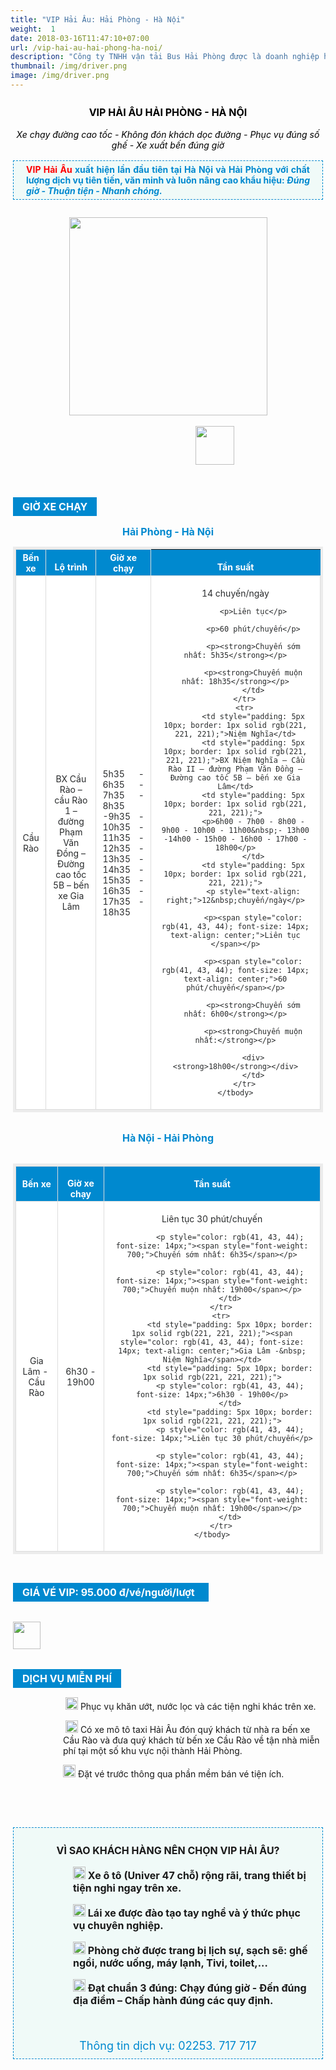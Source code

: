 ```yaml
---
title: "VIP Hải Âu: Hải Phòng - Hà Nội"
weight:  1
date: 2018-03-16T11:47:10+07:00
url: /vip-hai-au-hai-phong-ha-noi/
description: "Công ty TNHH vận tải Bus Hải Phòng được là doanh nghiệp hoạt động trong lĩnh vực vận tải hành khách đường bộ và chuyển phát hàng hóa với thương hiệu Xe khách Hải Âu. Trải qua gần 20 năm hình thành, xây dựng và phát triển, đến nay, chúng tôi tự hào được phục vụ hàng chục triệu lượt khách hàng trên 6 tỉnh, thành phố Hải Phòng – Hải Dương – Hưng Yên – Hà Nội – Thái Bình – Nam Định Hình ảnh xe khách Hải Âu trong sắc xanh thanh nhã cùng hình tượng cánh chim hải âu phóng khoáng đã trở nên quen thuộc và luôn được ưu tiên lựa chọn hàng đầu của khách hàng trong các tỉnh miền Bắc.  Với sự quan tâm và tin tưởng đó, Hải Âu luôn không ngừng nỗ lực nâng cao chất lượng phục vụ, trang bị phương tiện và cơ sở hạ tầng hiện đại, đào tạo đội ngũ nhân viên chuyên nghiệp, thân thiện nhằm đem đến trải nghiệm thoải mái nhất cho khách hàng."
thumbnail: /img/driver.png
image: /img/driver.png
---
```

<div class="description">
                    	   <div class="itemList" style="border: 0px; outline: 0px; vertical-align: baseline; background-image: initial; background-position: initial; background-size: initial; background-repeat: initial; background-attachment: initial; background-origin: initial; background-clip: initial; margin: 0px; padding: 0px;">
<div id="itemListLeading" style="font-size: 14px; border: 0px; outline: 0px; vertical-align: baseline; background: transparent; margin: 0px; padding: 0px;">
<div class="itemContainer itemContainerLast" style="border: 0px; outline: 0px; vertical-align: baseline; background: transparent; margin: 0px; padding: 0px; float: left;">
<div class="catItemView groupLeading" style="border: 0px; outline: 0px; vertical-align: baseline; background: transparent; margin: 0px; padding: 4px;">
<div class="catItemHeader" style="border: 0px; outline: 0px; vertical-align: baseline; background: transparent; margin: 0px; padding: 0px;">
<h3 class="catItemTitle" style="border: 0px; outline: 0px; font-size: 16px; vertical-align: baseline; background: transparent; margin-top: 0px; margin-right: 0px; margin-bottom: 0px; padding: 10px 0px 4px; line-height: 17.6px; text-align: center;"><span style="font-size:16px;"><strong><span style="color:#000000;">VIP HẢI ÂU&nbsp;HẢI PHÒNG - HÀ NỘI</span></strong></span></h3>

<div class="itemHeader" style="border: 0px; outline: 0px; font-size: 14px; vertical-align: baseline; background-image: initial; background-position: initial; background-size: initial; background-repeat: initial; background-attachment: initial; background-origin: initial; background-clip: initial; margin: 0px; padding: 0px; ">
<p style="text-align: center;"><em><span style="color:#000000;"><span style="font-size:14px;">Xe chạy đường cao tốc - Không đón khách dọc đường - Phục vụ đúng số ghế - Xe xuất bến đúng giờ</span></span></em></p>

<p style="padding: 5px 20px; border: 1px dashed #0089cf; margin: 16px 0px 20px; background: none 0px 0px repeat scroll #f0faf8; font-size: 14px !important; text-align: justify;"><font color="#ff0000"><b>VIP Hải Âu </b></font><span style="color:#0089cf;"><b>xuất hiện lần đầu tiên tại Hà Nội và Hải Phòng với chất lượng dịch vụ tiên tiến, văn minh và luôn nâng cao khẩu hiệu: <em>Đúng giờ - Thuận tiện - Nhanh chóng.</em></b></span></p>
</div>
</div>
</div>
</div>
</div>

<div id="itemListPrimary" style="border: 0px; outline: 0px; vertical-align: baseline; background-image: initial; background-position: initial; background-size: initial; background-repeat: initial; background-attachment: initial; background-origin: initial; background-clip: initial; margin: 0px; padding: 0px;">
<div class="itemContainer itemContainerLast" style="background-image: initial; background-position: initial; background-size: initial; background-repeat: initial; background-attachment: initial; background-origin: initial; background-clip: initial; border: 0px; outline: 0px; vertical-align: baseline; margin: 0px; padding: 0px; float: left; ">
<div class="catItemView groupPrimary" style="background-image: initial; background-position: initial; background-size: initial; background-repeat: initial; background-attachment: initial; background-origin: initial; background-clip: initial; border: 0px; outline: 0px; vertical-align: baseline; margin: 0px; padding: 4px;">
<div style="font-size: 14px; background-color: transparent; text-align: center;"><img alt="" height="317" src="/pictures/picfullsizes/2017/12/27/VIP%20HP-HN(1).jpg" ></div>

<div style="font-size: 14px; background-color: transparent; text-align: center;">&nbsp;</div>

<div style="font-size: 14px; background-color: transparent; text-align: center;">&nbsp; &nbsp; &nbsp; &nbsp; &nbsp; &nbsp; &nbsp; &nbsp; &nbsp; &nbsp; &nbsp; &nbsp; &nbsp; &nbsp; &nbsp; &nbsp; &nbsp; &nbsp; &nbsp;&nbsp;<img alt="" height="62" src="/pictures/picfullsizes/2018/01/02/%C4%91i%E1%BB%87n%20tho%E1%BA%A1i(3).png"></div>

<div style="font-size: 14px; background-color: transparent; text-align: center; margin-left: 120px;">&nbsp;</div>

<div style="font-size: 14px; background-color: transparent; text-align: center; margin-left: 80px;">&nbsp;</div>

<div style="font-size: 16px; background: rgb(0, 137, 207); text-align: center; padding: 5px 15px; margin: 15px 0px; color: rgb(255, 255, 255); display: table;"><span style="font-weight: bolder;">GIỜ XE CHẠY</span></div>

<p style="font-size: 14px; background-color: transparent; text-align: center;"><span style="color:#0089cf;"><strong><span style="font-size:16px;">Hải Phòng - Hà Nội</span></strong></span></p>

<table style="font-size: 14px; background-color: rgb(255, 255, 255); border: 4px solid rgb(236, 236, 236); color: rgb(41, 43, 44); text-align: center;">
	<tbody>
		<tr style="background: rgb(0, 137, 207); color: rgb(255, 255, 255);">
			<th style="text-align: center; border: 1px solid rgb(221, 221, 221); ">Bến xe</th>
			<th style="border: 1px solid rgb(221, 221, 221);">
			<p style="margin-bottom: 0px; padding: 0px; text-align: center;">Lộ trình</p>
			</th>
			<th style="border: 1px solid rgb(221, 221, 221); text-align: center;">Giờ xe chạy</th>
			<th>
			<p style="margin-bottom: 0px; padding: 0px; text-align: center;">Tần suất</p>
			</th>
		</tr>
		<tr>
			<td style="padding: 5px 10px; border: 1px solid rgb(221, 221, 221);">Cầu Rào</td>
			<td style="padding: 5px 10px; border: 1px solid rgb(221, 221, 221);">BX Cầu Rào – cầu Rào 1 – đường Phạm Văn Đồng – Đường cao tốc 5B – bến xe Gia Lâm</td>
			<td style="padding: 5px 10px; border: 1px solid rgb(221, 221, 221);">
			<p style="text-align: justify;">5h35 - 6h35 - 7h35 - 8h35 -9h35 - 10h35 - 11h35 - 12h35 - 13h35 - 14h35 - 15h35 - 16h35 - 17h35 - 18h35</p>
			</td>
			<td style="padding: 5px 10px; border: 1px solid rgb(221, 221, 221);">
			<p>14&nbsp;chuyến/ngày</p>

			<p>Liên tục</p>

			<p>60 phút/chuyến</p>

			<p><strong>Chuyến sớm nhất: 5h35</strong></p>

			<p><strong>Chuyến muộn nhất: 18h35</strong></p>
			</td>
		</tr>
		<tr>
			<td style="padding: 5px 10px; border: 1px solid rgb(221, 221, 221);">Niệm Nghĩa</td>
			<td style="padding: 5px 10px; border: 1px solid rgb(221, 221, 221);">BX Niệm Nghĩa – Cầu Rào II – đường Phạm Văn Đồng – Đường cao tốc 5B – bến xe Gia Lâm</td>
			<td style="padding: 5px 10px; border: 1px solid rgb(221, 221, 221);">
			<p>6h00 - 7h00 - 8h00 - 9h00 - 10h00 - 11h00&nbsp;- 13h00 -14h00 - 15h00 - 16h00 - 17h00 - 18h00</p>
			</td>
			<td style="padding: 5px 10px; border: 1px solid rgb(221, 221, 221);">
			<p style="text-align: right;">12&nbsp;chuyến/ngày</p>

			<p><span style="color: rgb(41, 43, 44); font-size: 14px; text-align: center;">Liên tục </span></p>

			<p><span style="color: rgb(41, 43, 44); font-size: 14px; text-align: center;">60 phút/chuyến</span></p>

			<p><strong>Chuyến sớm nhất: 6h00</strong></p>

			<p><strong>Chuyến muộn nhất:</strong></p>

			<div><strong>18h00</strong></div>
			</td>
		</tr>
	</tbody>
</table>

<div style="font-size: 14px; background-color: transparent; text-align: center;">&nbsp;</div>

<div style="font-size: 14px; background-color: transparent; text-align: center;"><strong><span style="font-weight: 700; color: rgb(0, 137, 207); font-size: 14px; text-align: center;"><span style="font-size: 16px;">Hà Nội&nbsp;- Hải Phòng</span></span></strong></div>

<div style="font-size: 14px; background-color: transparent; text-align: center;">&nbsp;</div>

<div style="font-size: 14px; background-color: transparent; text-align: center;">
<table style="background-color: rgb(255, 255, 255); font-size: 14px; border: 4px solid rgb(236, 236, 236); color: rgb(41, 43, 44); text-align: center; ">
	<tbody>
		<tr style="background: rgb(0, 137, 207); color: rgb(255, 255, 255);">
			<th style="text-align: center; border: 1px solid rgb(221, 221, 221);">Bến xe</th>
			<th style="border: 1px solid rgb(221, 221, 221);">
			<p style="margin-bottom: 0px; padding: 0px; text-align: center;">Giờ xe chạy</p>
			</th>
			<th style="text-align: center; border: 1px solid rgb(221, 221, 221);">Tần suất</th>
		</tr>
		<tr>
			<td style="padding: 5px 10px; border: 1px solid rgb(221, 221, 221);">Gia Lâm -&nbsp; Cầu Rào</td>
			<td style="padding: 5px 10px; border: 1px solid rgb(221, 221, 221);">
			<p>6h30 - 19h00</p>
			</td>
			<td style="padding: 5px 10px; border: 1px solid rgb(221, 221, 221);">
			<p style="color: rgb(41, 43, 44); font-size: 14px;">Liên tục 30 phút/chuyến</p>

			<p style="color: rgb(41, 43, 44); font-size: 14px;"><span style="font-weight: 700;">Chuyến sớm nhất: 6h35</span></p>

			<p style="color: rgb(41, 43, 44); font-size: 14px;"><span style="font-weight: 700;">Chuyến muộn nhất: 19h00</span></p>
			</td>
		</tr>
		<tr>
			<td style="padding: 5px 10px; border: 1px solid rgb(221, 221, 221);"><span style="color: rgb(41, 43, 44); font-size: 14px; text-align: center;">Gia Lâm -&nbsp; Niệm Nghĩa</span></td>
			<td style="padding: 5px 10px; border: 1px solid rgb(221, 221, 221);">
			<p style="color: rgb(41, 43, 44); font-size: 14px;">6h30 - 19h00</p>
			</td>
			<td style="padding: 5px 10px; border: 1px solid rgb(221, 221, 221);">
			<p style="color: rgb(41, 43, 44); font-size: 14px;">Liên tục 30 phút/chuyến</p>

			<p style="color: rgb(41, 43, 44); font-size: 14px;"><span style="font-weight: 700;">Chuyến sớm nhất: 6h35</span></p>

			<p style="color: rgb(41, 43, 44); font-size: 14px;"><span style="font-weight: 700;">Chuyến muộn nhất: 19h00</span></p>
			</td>
		</tr>
	</tbody>
</table>
</div>

<div style="font-size: 14px; background-color: transparent; margin-left: 120px; text-align: right;">&nbsp; &nbsp;&nbsp;</div>

<div style="font-size: 14px; background-color: transparent; margin-left: 0px;">
<div style="font-size: 16px; text-align: center; background: rgb(0, 137, 207); padding: 5px 15px; margin: 15px 0px; color: rgb(255, 255, 255); display: table;"><span style="font-weight: bolder;">GIÁ VÉ VIP: 95.000 đ/vé/người/lượt&nbsp;&nbsp;</span></div>
</div>

<div style="font-size: 14px; background-color: transparent; text-align: justify;">&nbsp;</div>

<div style="font-size: 14px; background-color: transparent; text-align: justify;"><strong><span style="font-size:16px;"><span style="color:#FF0000;"><img alt="" height="44" src="/pictures/picfullsizes/2017/12/29/mi%E1%BB%85n%20v%C3%A9.png"></span></span></strong></div>

<div style="font-size: 14px; background-color: transparent; text-align: justify;">&nbsp;</div>

<div style="text-align: center;">
<div style="font-size: 16px; text-align: center; background: rgb(0, 137, 207); padding: 5px 15px; margin: 15px 0px; color: rgb(255, 255, 255); display: table;"><span style="font-weight: bolder;">DỊCH VỤ MIỄN&nbsp;PHÍ</span></div>
</div>

<p style="margin-left: 80px;"><span style="font-size:14px;">&nbsp;<img alt="" height="20" src="/pictures/picfullsizes/2017/12/29/007404-blue-jelly-icon-arrows-double-arrowhead-right.png">&nbsp;Phục vụ khăn ướt, nước lọc và các tiện nghi khác trên xe.</span></p>

<p style="margin-left: 80px;">&nbsp;<span style="font-size:14px;"><img alt="" height="20" src="/pictures/picfullsizes/2017/12/29/007404-blue-jelly-icon-arrows-double-arrowhead-right(1).png"> Có xe mô tô taxi Hải Âu đón quý khách từ nhà ra bến xe Cầu Rào và đưa quý khách từ bến xe Cầu Rào về tận nhà miễn phí tại một số khu vực nội thành Hải Phòng.&nbsp;</span></p>

<p style="margin-left: 80px;"><span style="font-size:14px;"><img alt="" height="20" src="/pictures/picfullsizes/2017/12/29/007404-blue-jelly-icon-arrows-double-arrowhead-right(2).png"></span>&nbsp;Đặt vé trước thông qua phần mềm bán vé tiện ích.</p>

<p style="margin-left: 80px;">&nbsp;</p>

<h3 class="catItemTitle" style="line-height: 17.6px; color: rgb(51, 51, 51); margin-top: 0px; margin-bottom: 0px; font-size: 16px; background: transparent; border: 0px; outline: 0px; vertical-align: baseline; margin-right: 0px; padding: 10px 0px 4px; text-align: center;">&nbsp;</h3>

<div style="font-size: 16px; border: 1px dashed rgb(0, 137, 207); padding: 10px 15px; margin-bottom: 20px; text-align: center; background: rgb(240, 250, 248);">
<p><strong>VÌ SAO KHÁCH HÀNG NÊN CHỌN VIP HẢI ÂU?</strong></p>

<p style="text-align: left; margin-left: 80px;"><strong><img alt="" height="20" src="/pictures/picfullsizes/2018/01/02/blue%20arrow(1).png">&nbsp;Xe ô tô (Univer 47 chỗ) rộng rãi, trang thiết bị tiện nghi ngay trên xe.</strong></p>

<p style="text-align: left; margin-left: 80px;"><img alt="" height="20" src="/pictures/picfullsizes/2018/01/02/blue%20arrow(1).png"><strong>&nbsp;Lái xe được đào tạo tay nghề và ý thức phục vụ chuyên nghiệp.</strong></p>

<p style="text-align: left; margin-left: 80px;"><img alt="" height="20" src="/pictures/picfullsizes/2018/01/02/blue%20arrow(1).png"><strong>&nbsp;Phòng chờ được trang bị lịch sự, sạch sẽ: ghế ngồi, nước uống, máy lạnh, Tivi, toilet,...</strong></p>

<p style="text-align: left; margin-left: 80px;"><img alt="" height="20" src="/pictures/picfullsizes/2018/01/02/blue%20arrow(1).png"><strong>&nbsp;Đạt chuẩn 3 đúng: Chạy đúng giờ - Đến đúng địa điểm – Chấp hành đúng các quy định.</strong></p>

<p>&nbsp;</p>

<div class="btnda1tv" style="cursor: pointer;"><span style="font-size:18px;"><span style="color:#0089cf;">Thông tin dịch vụ: 02253. 717 717</span></span></div>
</div>

<div class="clr" style="font-size: 14px; background: transparent; border: 0px; outline: 0px; vertical-align: baseline; margin: 0px; padding: 0px; clear: both; height: 0px; line-height: 0; float: none; overflow: hidden; visibility: hidden; width: 0px;">&nbsp;</div>

<div class="clr" style="font-size: 14px; background: transparent; border: 0px; outline: 0px; vertical-align: baseline; margin: 0px; padding: 0px; clear: both; height: 0px; line-height: 0; float: none; overflow: hidden; visibility: hidden; width: 0px;">&nbsp;</div>

<div class="clr" style="font-size: 14px; background: transparent; border: 0px; outline: 0px; vertical-align: baseline; margin: 0px; padding: 0px; clear: both; height: 0px; line-height: 0; float: none; overflow: hidden; visibility: hidden; width: 0px;">&nbsp;</div>
</div>
</div>

<div class="clr" style="font-size: 14px; background: transparent; border: 0px; outline: 0px; vertical-align: baseline; margin: 0px; padding: 0px; clear: both; height: 0px; line-height: 0; float: none; overflow: hidden; visibility: hidden; width: 0px;">&nbsp;</div>

<div class="clr" style="font-size: 14px; background: transparent; border: 0px; outline: 0px; vertical-align: baseline; margin: 0px; padding: 0px; clear: both; height: 0px; line-height: 0; float: none; overflow: hidden; visibility: hidden; width: 0px;">&nbsp;</div>
</div>
</div>
                    </div>